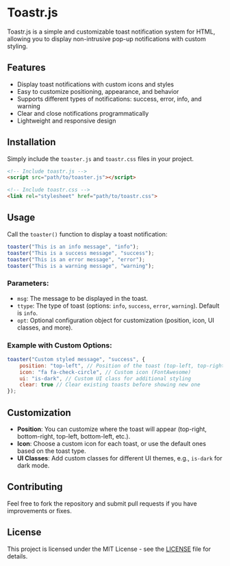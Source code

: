
# Toastr.js

Toastr.js is a simple and customizable toast notification system for HTML, allowing you to display non-intrusive pop-up notifications with custom styling.

## Features

- Display toast notifications with custom icons and styles
- Easy to customize positioning, appearance, and behavior
- Supports different types of notifications: success, error, info, and warning
- Clear and close notifications programmatically
- Lightweight and responsive design

## Installation

Simply include the `toaster.js` and `toastr.css` files in your project.

```html
<!-- Include toastr.js -->
<script src="path/to/toaster.js"></script>

<!-- Include toastr.css -->
<link rel="stylesheet" href="path/to/toastr.css">
```

## Usage

Call the `toaster()` function to display a toast notification:

```js
toaster("This is an info message", "info");
toaster("This is a success message", "success");
toaster("This is an error message", "error");
toaster("This is a warning message", "warning");
```

### Parameters:

- `msg`: The message to be displayed in the toast.
- `ttype`: The type of toast (options: `info`, `success`, `error`, `warning`). Default is `info`.
- `opt`: Optional configuration object for customization (position, icon, UI classes, and more).

### Example with Custom Options:

```js
toaster("Custom styled message", "success", {
    position: "top-left", // Position of the toast (top-left, top-right, bottom-left, bottom-right)
    icon: "fa fa-check-circle", // Custom icon (FontAwesome)
    ui: "is-dark", // Custom UI class for additional styling
    clear: true // Clear existing toasts before showing new one
});
```

## Customization

- **Position**: You can customize where the toast will appear (top-right, bottom-right, top-left, bottom-left, etc.).
- **Icon**: Choose a custom icon for each toast, or use the default ones based on the toast type.
- **UI Classes**: Add custom classes for different UI themes, e.g., `is-dark` for dark mode.

## Contributing

Feel free to fork the repository and submit pull requests if you have improvements or fixes.

## License

This project is licensed under the MIT License - see the [LICENSE](LICENSE) file for details.
